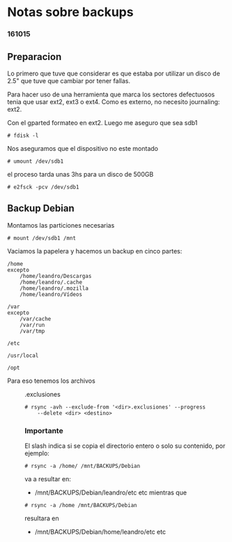 # Notas sobre backups
### 161015

## Preparacion

Lo primero que tuve que considerar es que estaba por utilizar un disco
de 2.5" que tuve que cambiar por tener fallas.

Para hacer uso de una herramienta que marca los sectores defectuosos tenia
que usar ext2, ext3 o ext4. Como es externo, no necesito journaling: ext2.

Con el gparted formateo en ext2. Luego me aseguro que sea sdb1
```
# fdisk -l
```

Nos aseguramos que el dispositivo no este montado
```
# umount /dev/sdb1
```

el proceso tarda unas 3hs para un disco de 500GB
```
# e2fsck -pcv /dev/sdb1
```

## Backup Debian

Montamos las particiones necesarias
```
# mount /dev/sdb1 /mnt
```

Vaciamos la papelera y hacemos un backup en cinco partes:

    /home
    excepto
        /home/leandro/Descargas
        /home/leandro/.cache
        /home/leandro/.mozilla
        /home/leandro/Vídeos
    
    /var
    excepto
        /var/cache
        /var/run
        /var/tmp
    
    /etc
    
    /usr/local
    
    /opt

Para eso tenemos los archivos <dir>.exclusiones
```
# rsync -avh --exclude-from '<dir>.exclusiones' --progress
    --delete <dir> <destino>
```

### Importante

El slash indica si se copia el directorio entero
o solo su contenido, por ejemplo:
```
# rsync -a /home/ /mnt/BACKUPS/Debian
```
va a resultar en:
- /mnt/BACKUPS/Debian/leandro/etc etc
mientras que
```
# rsync -a /home /mnt/BACKUPS/Debian
```
resultara en
- /mnt/BACKUPS/Debian/home/leandro/etc etc
